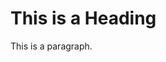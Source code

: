 <!DOCTYPE html>
<html>
<head>
</head>
<body>

<h1>This is a Heading</h1>
<p>This is a paragraph.</p>

</body>
</html>


